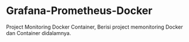 # Grafana-Prometheus-Docker
Project Monitoring Docker Container, Berisi project memonitoring Docker dan Container didalamnya.
